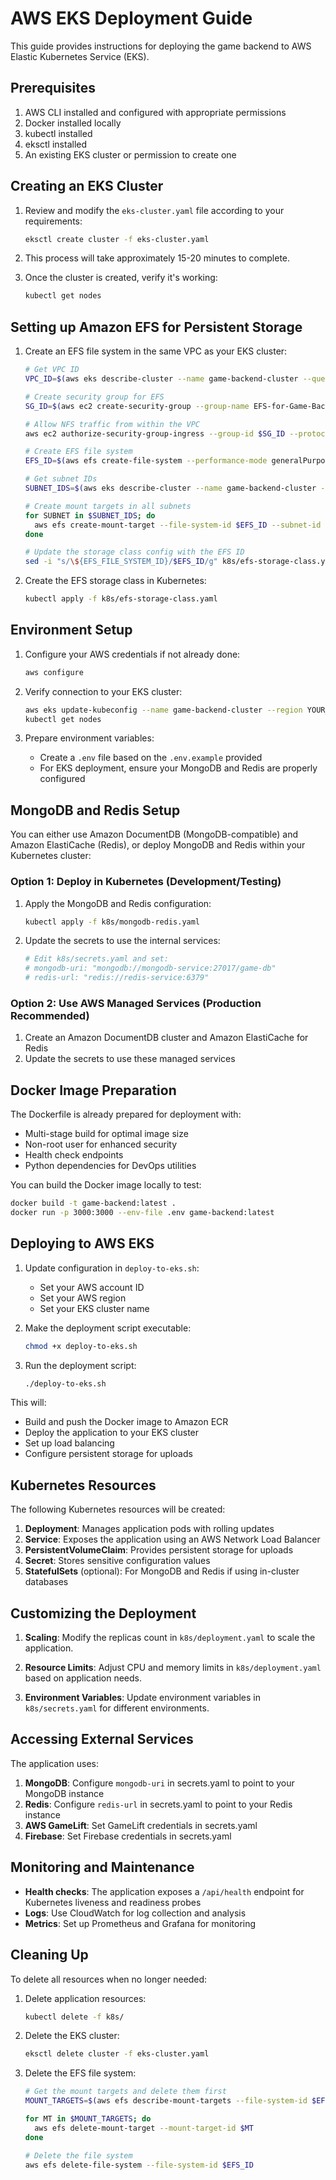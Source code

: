 # AWS EKS Deployment Guide

This guide provides instructions for deploying the game backend to AWS Elastic Kubernetes Service (EKS).

## Prerequisites

1. AWS CLI installed and configured with appropriate permissions
2. Docker installed locally
3. kubectl installed
4. eksctl installed
5. An existing EKS cluster or permission to create one

## Creating an EKS Cluster

1. Review and modify the `eks-cluster.yaml` file according to your requirements:
   ```bash
   eksctl create cluster -f eks-cluster.yaml
   ```

2. This process will take approximately 15-20 minutes to complete.

3. Once the cluster is created, verify it's working:
   ```bash
   kubectl get nodes
   ```

## Setting up Amazon EFS for Persistent Storage

1. Create an EFS file system in the same VPC as your EKS cluster:
   ```bash
   # Get VPC ID
   VPC_ID=$(aws eks describe-cluster --name game-backend-cluster --query "cluster.resourcesVpcConfig.vpcId" --output text)
   
   # Create security group for EFS
   SG_ID=$(aws ec2 create-security-group --group-name EFS-for-Game-Backend --description "EFS for Game Backend" --vpc-id $VPC_ID --output text --query 'GroupId')
   
   # Allow NFS traffic from within the VPC
   aws ec2 authorize-security-group-ingress --group-id $SG_ID --protocol tcp --port 2049 --cidr 10.0.0.0/16
   
   # Create EFS file system
   EFS_ID=$(aws efs create-file-system --performance-mode generalPurpose --throughput-mode bursting --encrypted --tags Key=Name,Value=game-backend-efs --output text --query 'FileSystemId')
   
   # Get subnet IDs
   SUBNET_IDS=$(aws eks describe-cluster --name game-backend-cluster --query "cluster.resourcesVpcConfig.subnetIds" --output text)
   
   # Create mount targets in all subnets
   for SUBNET in $SUBNET_IDS; do
     aws efs create-mount-target --file-system-id $EFS_ID --subnet-id $SUBNET --security-groups $SG_ID
   done
   
   # Update the storage class config with the EFS ID
   sed -i "s/\${EFS_FILE_SYSTEM_ID}/$EFS_ID/g" k8s/efs-storage-class.yaml
   ```

2. Create the EFS storage class in Kubernetes:
   ```bash
   kubectl apply -f k8s/efs-storage-class.yaml
   ```

## Environment Setup

1. Configure your AWS credentials if not already done:
   ```bash
   aws configure
   ```

2. Verify connection to your EKS cluster:
   ```bash
   aws eks update-kubeconfig --name game-backend-cluster --region YOUR_AWS_REGION
   kubectl get nodes
   ```

3. Prepare environment variables:
   - Create a `.env` file based on the `.env.example` provided
   - For EKS deployment, ensure your MongoDB and Redis are properly configured

## MongoDB and Redis Setup

You can either use Amazon DocumentDB (MongoDB-compatible) and Amazon ElastiCache (Redis), or deploy MongoDB and Redis within your Kubernetes cluster:

### Option 1: Deploy in Kubernetes (Development/Testing)

1. Apply the MongoDB and Redis configuration:
   ```bash
   kubectl apply -f k8s/mongodb-redis.yaml
   ```

2. Update the secrets to use the internal services:
   ```bash
   # Edit k8s/secrets.yaml and set:
   # mongodb-uri: "mongodb://mongodb-service:27017/game-db"
   # redis-url: "redis://redis-service:6379"
   ```

### Option 2: Use AWS Managed Services (Production Recommended)

1. Create an Amazon DocumentDB cluster and Amazon ElastiCache for Redis
2. Update the secrets to use these managed services

## Docker Image Preparation

The Dockerfile is already prepared for deployment with:
- Multi-stage build for optimal image size
- Non-root user for enhanced security
- Health check endpoints
- Python dependencies for DevOps utilities

You can build the Docker image locally to test:
```bash
docker build -t game-backend:latest .
docker run -p 3000:3000 --env-file .env game-backend:latest
```

## Deploying to AWS EKS

1. Update configuration in `deploy-to-eks.sh`:
   - Set your AWS account ID
   - Set your AWS region
   - Set your EKS cluster name

2. Make the deployment script executable:
   ```bash
   chmod +x deploy-to-eks.sh
   ```

3. Run the deployment script:
   ```bash
   ./deploy-to-eks.sh
   ```

This will:
- Build and push the Docker image to Amazon ECR
- Deploy the application to your EKS cluster
- Set up load balancing
- Configure persistent storage for uploads

## Kubernetes Resources

The following Kubernetes resources will be created:

1. **Deployment**: Manages application pods with rolling updates
2. **Service**: Exposes the application using an AWS Network Load Balancer
3. **PersistentVolumeClaim**: Provides persistent storage for uploads
4. **Secret**: Stores sensitive configuration values
5. **StatefulSets** (optional): For MongoDB and Redis if using in-cluster databases

## Customizing the Deployment

1. **Scaling**:
   Modify the replicas count in `k8s/deployment.yaml` to scale the application.

2. **Resource Limits**:
   Adjust CPU and memory limits in `k8s/deployment.yaml` based on application needs.

3. **Environment Variables**:
   Update environment variables in `k8s/secrets.yaml` for different environments.

## Accessing External Services

The application uses:
1. **MongoDB**: Configure `mongodb-uri` in secrets.yaml to point to your MongoDB instance
2. **Redis**: Configure `redis-url` in secrets.yaml to point to your Redis instance
3. **AWS GameLift**: Set GameLift credentials in secrets.yaml
4. **Firebase**: Set Firebase credentials in secrets.yaml

## Monitoring and Maintenance

- **Health checks**: The application exposes a `/api/health` endpoint for Kubernetes liveness and readiness probes
- **Logs**: Use CloudWatch for log collection and analysis
- **Metrics**: Set up Prometheus and Grafana for monitoring

## Cleaning Up

To delete all resources when no longer needed:

1. Delete application resources:
   ```bash
   kubectl delete -f k8s/
   ```

2. Delete the EKS cluster:
   ```bash
   eksctl delete cluster -f eks-cluster.yaml
   ```

3. Delete the EFS file system:
   ```bash
   # Get the mount targets and delete them first
   MOUNT_TARGETS=$(aws efs describe-mount-targets --file-system-id $EFS_ID --query 'MountTargets[*].MountTargetId' --output text)
   
   for MT in $MOUNT_TARGETS; do
     aws efs delete-mount-target --mount-target-id $MT
   done
   
   # Delete the file system
   aws efs delete-file-system --file-system-id $EFS_ID
   ``` 